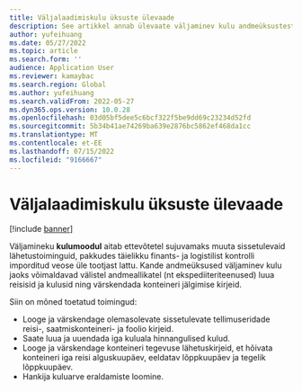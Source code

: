 ```yaml
---
title: Väljalaadimiskulu üksuste ülevaade
description: See artikkel annab ülevaate väljaminev kulu andmeüksustest, mis võimaldavad välisandmeallikatel luua reisisid ja kulusid ning värskendada konteineri jälgimise kirjeid.
author: yufeihuang
ms.date: 05/27/2022
ms.topic: article
ms.search.form: ''
audience: Application User
ms.reviewer: kamaybac
ms.search.region: Global
ms.author: yufeihuang
ms.search.validFrom: 2022-05-27
ms.dyn365.ops.version: 10.0.28
ms.openlocfilehash: 03d05bf5dee5c6bcf322f5be9dd69c23234d52fd
ms.sourcegitcommit: 5b34b41ae74269ba639e2876bc5862ef468da1cc
ms.translationtype: MT
ms.contentlocale: et-EE
ms.lasthandoff: 07/15/2022
ms.locfileid: "9166667"
---
```

# <a name="landed-cost-entities-overview"></a>Väljalaadimiskulu üksuste ülevaade

[!include [banner](../includes/banner.md)]

Väljamineku **kulumoodul** aitab ettevõtetel sujuvamaks muuta sissetulevaid lähetustoiminguid, pakkudes täielikku finants- ja logistilist kontrolli imporditud veose üle tootjast lattu. Kande andmeüksused väljaminev kulu jaoks võimaldavad välistel andmeallikatel (nt ekspediiteriteenused) luua reisisid ja kulusid ning värskendada konteineri jälgimise kirjeid.

Siin on mõned toetatud toimingud:

- Looge ja värskendage olemasolevate sissetulevate tellimuseridade reisi-, saatmiskonteineri- ja foolio kirjeid.
- Saate luua ja uuendada iga kuluala hinnangulised kulud.
- Looge ja värskendage konteineri tegevuse lähetuskirjeid, et hõivata konteineri iga reisi alguskuupäev, eeldatav lõppkuupäev ja tegelik lõppkuupäev.
- Hankija kuluarve eraldamiste loomine.
